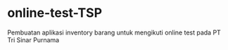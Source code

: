 # online-test-TSP
Pembuatan aplikasi inventory barang untuk mengikuti online test pada PT Tri Sinar Purnama

